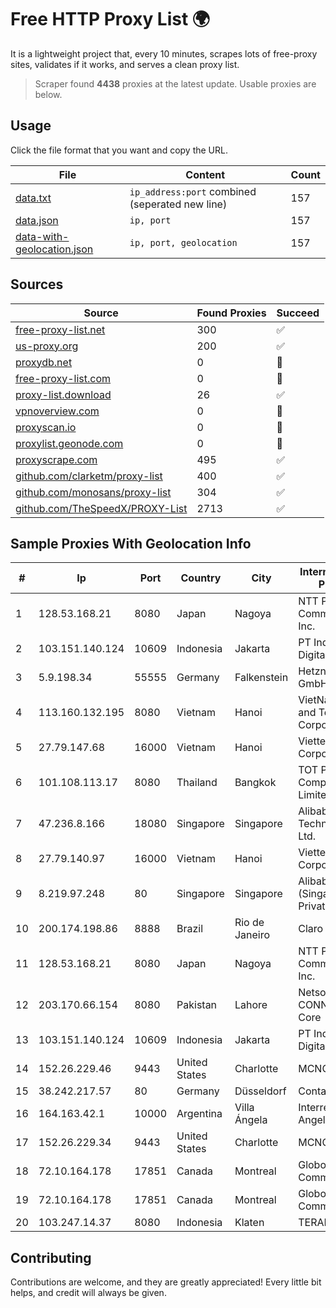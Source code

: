 
# Free HTTP Proxy List 🌍

It is a lightweight project that, every 10 minutes, scrapes lots of free-proxy sites, validates if it works, and serves a clean proxy list.


> Scraper found **4438** proxies at the latest update. Usable proxies are below.

## Usage

Click the file format that you want and copy the URL.


|File|Content|Count|
|----|-------|-----|
|[data.txt](https://raw.githubusercontent.com/themiralay/Proxy-List-World/master/data.txt)|`ip_address:port` combined (seperated new line)|157|
|[data.json](https://raw.githubusercontent.com/themiralay/Proxy-List-World/master/data.json)|`ip, port`|157|
|[data-with-geolocation.json](https://raw.githubusercontent.com/themiralay/Proxy-List-World/master/data-with-geolocation.json)|`ip, port, geolocation`|157|

## Sources

|Source|Found Proxies|Succeed|
|------|-------------|-------|
|[free-proxy-list.net](https://free-proxy-list.net)|300|✅|
|[us-proxy.org](https://www.us-proxy.org)|200|✅|
|[proxydb.net](http://proxydb.net)|0|🚫|
|[free-proxy-list.com](https://free-proxy-list.com/?page=&port=&type%5B%5D=http&type%5B%5D=https&up_time=0&search=Search)|0|🚫|
|[proxy-list.download](https://www.proxy-list.download/HTTP)|26|✅|
|[vpnoverview.com](https://vpnoverview.com/privacy/anonymous-browsing/free-proxy-servers)|0|🚫|
|[proxyscan.io](https://www.proxyscan.io)|0|🚫|
|[proxylist.geonode.com](https://proxylist.geonode.com/api/proxy-list?limit=300&page=1&sort_by=lastChecked&sort_type=desc&protocols=http,https)|0|🚫|
|[proxyscrape.com](https://api.proxyscrape.com/v2/?request=displayproxies&protocol=http&timeout=10000&country=all&ssl=all&anonymity=all)|495|✅|
|[github.com/clarketm/proxy-list](https://raw.githubusercontent.com/clarketm/proxy-list/master/proxy-list-raw.txt)|400|✅|
|[github.com/monosans/proxy-list](https://raw.githubusercontent.com/monosans/proxy-list/main/proxies/http.txt)|304|✅|
|[github.com/TheSpeedX/PROXY-List](https://raw.githubusercontent.com/TheSpeedX/PROXY-List/master/http.txt)|2713|✅|


## Sample Proxies With Geolocation Info

|#|Ip|Port|Country|City|Internet Service Provider|
|-|--|----|-------|----|-------------------------|
|1|128.53.168.21|8080|Japan|Nagoya|NTT PC Communications, Inc.|
|2|103.151.140.124|10609|Indonesia|Jakarta|PT Indotechno Digital Komputasi|
|3|5.9.198.34|55555|Germany|Falkenstein|Hetzner Online GmbH|
|4|113.160.132.195|8080|Vietnam|Hanoi|VietNam Post and Telecom Corporation|
|5|27.79.147.68|16000|Vietnam|Hanoi|Viettel Corporation|
|6|101.108.113.17|8080|Thailand|Bangkok|TOT Public Company Limited|
|7|47.236.8.166|18080|Singapore|Singapore|Alibaba (US) Technology Co., Ltd.|
|8|27.79.140.97|16000|Vietnam|Hanoi|Viettel Corporation|
|9|8.219.97.248|80|Singapore|Singapore|Alibaba Cloud (Singapore) Private Limited|
|10|200.174.198.86|8888|Brazil|Rio de Janeiro|Claro S.A|
|11|128.53.168.21|8080|Japan|Nagoya|NTT PC Communications, Inc.|
|12|203.170.66.154|8080|Pakistan|Lahore|Netsol CONNECT LHE Core|
|13|103.151.140.124|10609|Indonesia|Jakarta|PT Indotechno Digital Komputasi|
|14|152.26.229.46|9443|United States|Charlotte|MCNC|
|15|38.242.217.57|80|Germany|Düsseldorf|Contabo GmbH|
|16|164.163.42.1|10000|Argentina|Villa Ángela|Interret Villa Angela SRL|
|17|152.26.229.34|9443|United States|Charlotte|MCNC|
|18|72.10.164.178|17851|Canada|Montreal|GloboTech Communications|
|19|72.10.164.178|17851|Canada|Montreal|GloboTech Communications|
|20|103.247.14.37|8080|Indonesia|Klaten|TERABIT|



## Contributing

Contributions are welcome, and they are greatly appreciated! Every
little bit helps, and credit will always be given.

